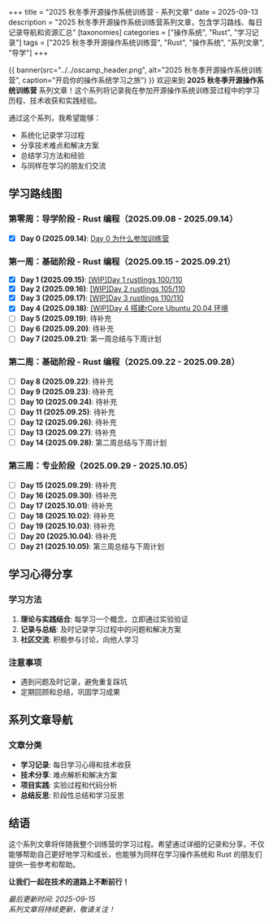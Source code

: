 +++
title = "2025 秋冬季开源操作系统训练营 - 系列文章"
date = 2025-09-13
description = "2025 秋冬季开源操作系统训练营系列文章，包含学习路线、每日记录导航和资源汇总"
[taxonomies]
categories = ["操作系统", "Rust", "学习记录"]
tags = ["2025 秋冬季开源操作系统训练营", "Rust", "操作系统", "系列文章", "导学"]
+++

{{ banner(src="../../oscamp_header.png", alt="2025 秋冬季开源操作系统训练营", caption="开启你的操作系统学习之旅") }}
欢迎来到 **2025 秋冬季开源操作系统训练营** 系列文章！这个系列将记录我在参加开源操作系统训练营过程中的学习历程、技术收获和实践经验。

<!--more-->

通过这个系列，我希望能够：
- 系统化记录学习过程
- 分享技术难点和解决方案
- 总结学习方法和经验
- 与同样在学习的朋友们交流

## 学习路线图
### 第零周：导学阶段 - Rust 编程（2025.09.08 - 2025.09.14）
- [x] **Day 0 (2025.09.14)**: [Day 0 为什么参加训练营](../oscamp/oscamp-20250914/)

### 第一周：基础阶段 - Rust 编程（2025.09.15 - 2025.09.21）
- [x] **Day 1 (2025.09.15)**: [[WIP]Day 1 rustlings 100/110](../oscamp/oscamp-20250915/)
- [x] **Day 2 (2025.09.16)**: [[WIP]Day 2 rustlings 105/110](../oscamp/oscamp-20250916/)
- [x] **Day 3 (2025.09.17)**: [[WIP]Day 3 rustlings 110/110](../oscamp/oscamp-20250917/)
- [x] **Day 4 (2025.09.18)**: [[WIP]Day 4 搭建rCore Ubuntu 20.04 环境](../oscamp/oscamp-20250918/)
- [ ] **Day 5 (2025.09.19)**: 待补充
- [ ] **Day 6 (2025.09.20)**: 待补充
- [ ] **Day 7 (2025.09.21)**: 第一周总结与下周计划

### 第二周：基础阶段 - Rust 编程（2025.09.22 - 2025.09.28）
- [ ] **Day 8 (2025.09.22)**: 待补充
- [ ] **Day 9 (2025.09.23)**: 待补充
- [ ] **Day 10 (2025.09.24)**: 待补充
- [ ] **Day 11 (2025.09.25)**: 待补充
- [ ] **Day 12 (2025.09.26)**: 待补充
- [ ] **Day 13 (2025.09.27)**: 待补充
- [ ] **Day 14 (2025.09.28)**: 第二周总结与下周计划

### 第三周：专业阶段（2025.09.29 - 2025.10.05）
- [ ] **Day 15 (2025.09.29)**: 待补充
- [ ] **Day 16 (2025.09.30)**: 待补充
- [ ] **Day 17 (2025.10.01)**: 待补充
- [ ] **Day 18 (2025.10.02)**: 待补充
- [ ] **Day 19 (2025.10.03)**: 待补充
- [ ] **Day 20 (2025.10.04)**: 待补充
- [ ] **Day 21 (2025.10.05)**: 第三周总结与下周计划

## 学习心得分享

### 学习方法
1. **理论与实践结合**: 每学习一个概念，立即通过实验验证
2. **记录与总结**: 及时记录学习过程中的问题和解决方案
3. **社区交流**: 积极参与讨论，向他人学习

### 注意事项
- 遇到问题及时记录，避免重复踩坑
- 定期回顾和总结，巩固学习成果

## 系列文章导航

### 文章分类
- **学习记录**: 每日学习心得和技术收获
- **技术分享**: 难点解析和解决方案
- **项目实践**: 实验过程和代码分析
- **总结反思**: 阶段性总结和学习反思

## 结语

这个系列文章将伴随我整个训练营的学习过程。希望通过详细的记录和分享，不仅能够帮助自己更好地学习和成长，也能够为同样在学习操作系统和 Rust 的朋友们提供一些参考和帮助。

**让我们一起在技术的道路上不断前行！**

*最后更新时间: 2025-09-15*  
*系列文章将持续更新，敬请关注！*
